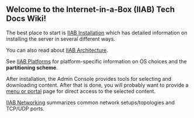 ## Welcome to the Internet-in-a-Box (IIAB) Tech Docs Wiki!

The best place to start is [IIAB Installation](https://github.com/iiab/iiab/wiki/IIAB-Installation) which has detailed information on installing the server in several different ways.

You can also read about [IIAB Architecture](https://github.com/iiab/iiab/wiki/IIAB-Architecture).

See [IIAB Platforms](https://github.com/iiab/iiab/wiki/IIAB-Platforms) for platform-specific information on OS choices and the **partitioning scheme**.

After installation, the Admin Console provides tools for selecting and downloading content. After that is done, you will probably want to provide a [menu or portal](https://github.com/iiab/iiab/wiki/IIAB-Menuing) page for direct access to the selected content.

[IIAB Networking](https://github.com/iiab/iiab/wiki/IIAB-Networking) summarizes common network setups/topologies and TCP/UDP ports.